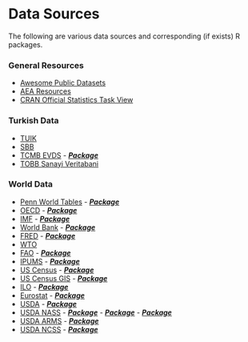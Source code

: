 Data Sources
================

The following are various data sources and corresponding (if exists) R
packages.

### General Resources

-   [Awesome Public
    Datasets](https://github.com/awesomedata/awesome-public-datasets)
-   [AEA Resources](https://www.aeaweb.org/rfe/showCat.php?cat_id=6)
-   [CRAN Official Statistics Task
    View](https://cran.r-project.org/web/views/OfficialStatistics.html)

### Turkish Data

-   [TUIK](http://www.tuik.gov.tr/)
-   [SBB](http://www.sbb.gov.tr/ekonomik-veriler/)
-   [TCMB EVDS](https://evds2.tcmb.gov.tr/) -
    [***Package***](https://github.com/emraher/cbRt)
-   [TOBB Sanayi Veritabani](http://sanayi.tobb.org.tr/index.php)

### World Data

-   [Penn World Tables](https://www.rug.nl/ggdc/productivity/pwt/) -
    [***Package***](https://cran.r-project.org/web/packages/pwt9/index.html)
-   [OECD](https://stats.oecd.org/) -
    [***Package***](https://cran.r-project.org/web/packages/OECD/index.html)
-   [IMF](https://data.imf.org/?sk=388DFA60-1D26-4ADE-B505-A05A558D9A42&sId=1479329132316) -
    [***Package***](https://cran.r-project.org/web/packages/imfr/index.html)
-   [World Bank](https://data.worldbank.org/) -
    [***Package***](https://cran.r-project.org/web/packages/WDI/index.html)
-   [FRED](https://fred.stlouisfed.org/) -
    [***Package***](https://cran.r-project.org/web/packages/fredr/index.html)
-   [WTO](https://data.wto.org/)
-   [FAO](http://www.fao.org/faostat/en/#home) -
    [***Package***](https://cran.r-project.org/web/packages/FAOSTAT/index.html)
-   [IPUMS](https://ipums.org/) -
    [***Package***](https://github.com/mnpopcenter/ipumsr)
-   [US Census]() -
    [***Package***](https://cran.r-project.org/web/packages/tidyqwi/index.html)
-   [US Census GIS]() -
    [***Package***](https://cran.r-project.org/web/packages/tidycensus/index.html)
-   [ILO]() -
    [***Package***](https://cran.r-project.org/web/packages/Rilostat/index.html)
-   [Eurostat]() -
    [***Package***](https://cran.r-project.org/web/packages/eurostat/index.html)
-   [USDA]() -
    [***Package***](https://cran.r-project.org/web/packages/rusda/index.html)
-   [USDA NASS]() -
    [***Package***](https://cran.r-project.org/web/packages/usdarnass/index.html) -
    [***Package***](https://cran.r-project.org/web/packages/tidyUSDA/index.html) -
    [***Package***](https://cran.r-project.org/web/packages/rnassqs/index.html)
-   [USDA ARMS]() -
    [***Package***](https://cran.r-project.org/web/packages/rarms/index.html)
-   [USDA NCSS]() -
    [***Package***](https://cran.r-project.org/web/packages/soilDB/index.html)
